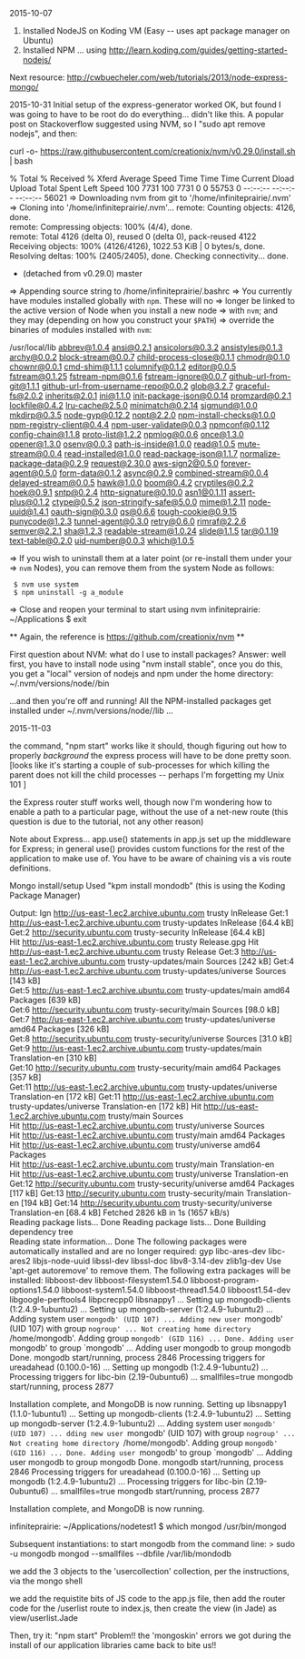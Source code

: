 2015-10-07
1. Installed NodeJS on Koding VM (Easy -- uses apt package manager on Ubuntu)
2. Installed NPM
... using http://learn.koding.com/guides/getting-started-nodejs/

Next resource: http://cwbuecheler.com/web/tutorials/2013/node-express-mongo/

2015-10-31
Initial setup of the express-generator worked OK, but found I was going
to have to be root do do everything... didn't like this. A popular post on 
Stackoverflow suggested using NVM, so I "sudo apt remove nodejs", and then:

curl -o- https://raw.githubusercontent.com/creationix/nvm/v0.29.0/install.sh | bash

  % Total    % Received % Xferd  Average Speed   Time    Time     Time  Current
                                 Dload  Upload   Total   Spent    Left  Speed
100  7731  100  7731    0     0  55753      0 --:--:-- --:--:-- --:--:-- 56021
=> Downloading nvm from git to '/home/infiniteprairie/.nvm'
=> Cloning into '/home/infiniteprairie/.nvm'...
remote: Counting objects: 4126, done.                                                          
remote: Compressing objects: 100% (4/4), done.                                                 
remote: Total 4126 (delta 0), reused 0 (delta 0), pack-reused 4122                             
Receiving objects: 100% (4126/4126), 1022.53 KiB | 0 bytes/s, done.
Resolving deltas: 100% (2405/2405), done.
Checking connectivity... done.
* (detached from v0.29.0)
  master
 
=> Appending source string to /home/infiniteprairie/.bashrc
=> You currently have modules installed globally with `npm`. These will no
=> longer be linked to the active version of Node when you install a new node
=> with `nvm`; and they may (depending on how you construct your `$PATH`)
=> override the binaries of modules installed with `nvm`:

/usr/local/lib
   abbrev@1.0.4
   ansi@0.2.1
   ansicolors@0.3.2
   ansistyles@0.1.3
   archy@0.0.2
   block-stream@0.0.7
   child-process-close@0.1.1
   chmodr@0.1.0
   chownr@0.0.1
   cmd-shim@1.1.1
   columnify@0.1.2
   editor@0.0.5
   fstream@0.1.25
   fstream-npm@0.1.6
    fstream-ignore@0.0.7
   github-url-from-git@1.1.1
   github-url-from-username-repo@0.0.2
   glob@3.2.7
   graceful-fs@2.0.2
   inherits@2.0.1
   ini@1.1.0
   init-package-json@0.0.14
    promzard@0.2.1
   lockfile@0.4.2
   lru-cache@2.5.0
   minimatch@0.2.14
    sigmund@1.0.0
   mkdirp@0.3.5
   node-gyp@0.12.2
   nopt@2.2.0
   npm-install-checks@1.0.0
   npm-registry-client@0.4.4
   npm-user-validate@0.0.3
   npmconf@0.1.12
    config-chain@1.1.8
      proto-list@1.2.2
   npmlog@0.0.6
   once@1.3.0
   opener@1.3.0
   osenv@0.0.3
   path-is-inside@1.0.0
   read@1.0.5
    mute-stream@0.0.4
   read-installed@1.0.0
   read-package-json@1.1.7
    normalize-package-data@0.2.9
   request@2.30.0
    aws-sign2@0.5.0
    forever-agent@0.5.0
    form-data@0.1.2
     async@0.2.9
     combined-stream@0.0.4
       delayed-stream@0.0.5
    hawk@1.0.0
     boom@0.4.2
     cryptiles@0.2.2
     hoek@0.9.1
     sntp@0.2.4
    http-signature@0.10.0
     asn1@0.1.11
     assert-plus@0.1.2
     ctype@0.5.2
    json-stringify-safe@5.0.0
    mime@1.2.11
    node-uuid@1.4.1
    oauth-sign@0.3.0
    qs@0.6.6
    tough-cookie@0.9.15
     punycode@1.2.3
    tunnel-agent@0.3.0
   retry@0.6.0
   rimraf@2.2.6
   semver@2.2.1
   sha@1.2.3
    readable-stream@1.0.24
   slide@1.1.5
   tar@0.1.19
   text-table@0.2.0
   uid-number@0.0.3
   which@1.0.5
 
=> If you wish to uninstall them at a later point (or re-install them under your
=> `nvm` Nodes), you can remove them from the system Node as follows:
 
     $ nvm use system
     $ npm uninstall -g a_module
 
=> Close and reopen your terminal to start using nvm
infiniteprairie: ~/Applications $ exit

** Again, the reference is https://github.com/creationix/nvm **

First question about NVM: what do I use to install packages?
Answer: well first, you have to install node using "nvm install stable",
once you do this, you get a "local" version of nodejs and npm under
the home directory: ~/.nvm/versions/node/<node-version-num>/bin

...and then you're off and running! All the NPM-installed packages 
get installed under ~/.nvm/versions/node/<node-version-num>/lib ... 


2015-11-03

the command, "npm start" works like it should, though figuring 
out how to properly *background* the express process will have to 
be done pretty soon. [looks like it's starting a couple of sub-processes
for which killing the parent does not kill the child processes -- 
perhaps I'm forgetting my Unix 101 ]

the Express router stuff works well, though now I'm wondering how to 
enable a path to a particular page, without the use of a net-new route 
(this question is due to the tutorial, not any other reason) 


Note about Express... app.use() statements in app.js set up the 
middleware for Express; in general use() provides custom functions 
for the rest of the application to make use of. You have to be aware 
of chaining vis a vis route definitions. 



Mongo install/setup
Used "kpm install mondodb" (this is using the Koding Package Manager)

Output:
Ign http://us-east-1.ec2.archive.ubuntu.com trusty InRelease
Get:1 http://us-east-1.ec2.archive.ubuntu.com trusty-updates InRelease [64.4 kB]
Get:2 http://security.ubuntu.com trusty-security InRelease [64.4 kB]              
Hit http://us-east-1.ec2.archive.ubuntu.com trusty Release.gpg
Hit http://us-east-1.ec2.archive.ubuntu.com trusty Release
Get:3 http://us-east-1.ec2.archive.ubuntu.com trusty-updates/main Sources [242 kB]
Get:4 http://us-east-1.ec2.archive.ubuntu.com trusty-updates/universe Sources [143 kB]       
Get:5 http://us-east-1.ec2.archive.ubuntu.com trusty-updates/main amd64 Packages [639 kB]      
Get:6 http://security.ubuntu.com trusty-security/main Sources [98.0 kB]                        
Get:7 http://us-east-1.ec2.archive.ubuntu.com trusty-updates/universe amd64 Packages [326 kB]  
Get:8 http://security.ubuntu.com trusty-security/universe Sources [31.0 kB]                    
Get:9 http://us-east-1.ec2.archive.ubuntu.com trusty-updates/main Translation-en [310 kB]      
Get:10 http://security.ubuntu.com trusty-security/main amd64 Packages [357 kB]                 
Get:11 http://us-east-1.ec2.archive.ubuntu.com trusty-updates/universe Translation-en [172 kB] 
Get:11 http://us-east-1.ec2.archive.ubuntu.com trusty-updates/universe Translation-en [172 kB] 
Hit http://us-east-1.ec2.archive.ubuntu.com trusty/main Sources                                
Hit http://us-east-1.ec2.archive.ubuntu.com trusty/universe Sources            
Hit http://us-east-1.ec2.archive.ubuntu.com trusty/main amd64 Packages         
Hit http://us-east-1.ec2.archive.ubuntu.com trusty/universe amd64 Packages     
Hit http://us-east-1.ec2.archive.ubuntu.com trusty/main Translation-en         
Hit http://us-east-1.ec2.archive.ubuntu.com trusty/universe Translation-en     
Get:12 http://security.ubuntu.com trusty-security/universe amd64 Packages [117 kB]
Get:13 http://security.ubuntu.com trusty-security/main Translation-en [194 kB]
Get:14 http://security.ubuntu.com trusty-security/universe Translation-en [68.4 kB]
Fetched 2826 kB in 1s (1657 kB/s)                                  
Reading package lists... Done
Reading package lists... Done
Building dependency tree       
Reading state information... Done
The  following packages were automatically installed and are no longer required:
  gyp libc-ares-dev libc-ares2 libjs-node-uuid libssl-dev libssl-doc libv8-3.14-dev zlib1g-dev
Use 'apt-get autoremove' to remove them.
The following extra packages will be installed:
  libboost-dev libboost-filesystem1.54.0 libboost-program-options1.54.0 libboost-system1.54.0
  libboost-thread1.54.0 libboost1.54-dev libgoogle-perftools4 libpcrecpp0 libsnappy1
... 
Setting up mongodb-clients (1:2.4.9-1ubuntu2) ...
Setting up mongodb-server (1:2.4.9-1ubuntu2) ...
Adding system user `mongodb' (UID 107) ...
Adding new user `mongodb' (UID 107) with group `nogroup' ...
Not creating home directory `/home/mongodb'.
Adding group `mongodb' (GID 116) ...
Done.
Adding user `mongodb' to group `mongodb' ...
Adding user mongodb to group mongodb
Done.
mongodb start/running, process 2846
Processing triggers for ureadahead (0.100.0-16) ...
Setting up mongodb (1:2.4.9-1ubuntu2) ...
Processing triggers for libc-bin (2.19-0ubuntu6) ...
smallfiles=true
mongodb start/running, process 2877
 
Installation complete, and MongoDB is now running.
Setting up libsnappy1 (1.1.0-1ubuntu1) ...
Setting up mongodb-clients (1:2.4.9-1ubuntu2) ...
Setting up mongodb-server (1:2.4.9-1ubuntu2) ...
Adding system user `mongodb' (UID 107) ...
dding new user `mongodb' (UID 107) with group `nogroup' ...
Not creating home directory `/home/mongodb'.
Adding group `mongodb' (GID 116) ...
Done.
Adding user `mongodb' to group `mongodb' ...
Adding user mongodb to group mongodb
Done.
mongodb start/running, process 2846
Processing triggers for ureadahead (0.100.0-16) ...
Setting up mongodb (1:2.4.9-1ubuntu2) ...
Processing triggers for libc-bin (2.19-0ubuntu6) ...
smallfiles=true
mongodb start/running, process 2877
 
Installation complete, and MongoDB is now running.
 
infiniteprairie: ~/Applications/nodetest1 $ which mongod
/usr/bin/mongod

Subsequent instantiations: to start mongodb from the command line:
    > sudo -u mongodb mongod --smallfiles --dbfile /var/lib/mondodb 

we add the 3 objects to the 'usercollection' collection, per the instructions, 
via the mongo shell

we add the requistite bits of JS code to the app.js file, then 
add the router code for the /userlist route to index.js, then 
create the view (in Jade) as view/userlist.Jade

Then, try it: "npm start"
Problem!! the 'mongoskin' errors we got during the install of our application 
libraries came back to bite us!!



